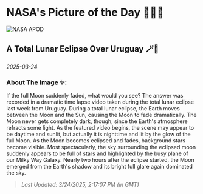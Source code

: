 
# NASA's Picture of the Day 🧑‍🚀💫

  ![NASA APOD](undefined)
  
  ## A Total Lunar Eclipse Over Uruguay 🪄🌌
  
  _2025-03-24_
  
  ### About The Image ✨: 
  
  If the full Moon suddenly faded, what would you see? The answer was recorded in a dramatic time lapse video taken during the total lunar eclipse last week from Uruguay. During a total lunar eclipse, the Earth moves between the Moon and the Sun, causing the Moon to fade dramatically. The Moon never gets completely dark, though, since the Earth's atmosphere refracts some light. As the featured video begins, the scene may appear to be daytime and sunlit, but actually it is nighttime and lit by the glow of the full Moon. As the Moon becomes eclipsed and fades, background stars become visible. Most spectacularly, the sky surrounding the eclipsed moon suddenly appears to be full of stars and highlighted by the busy plane of our Milky Way Galaxy. Nearly two hours after the eclipse started, the Moon emerged from the Earth's shadow and its bright full glare again dominated the sky.
  
  
  
  > _Last Updated: 3/24/2025, 2:17:07 PM (in GMT)_
  